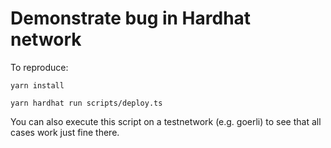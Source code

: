 # Demonstrate bug in Hardhat network

To reproduce:

`yarn install`

`yarn hardhat run scripts/deploy.ts`

You can also execute this script on a testnetwork (e.g. goerli) to see that all cases work just fine there.
